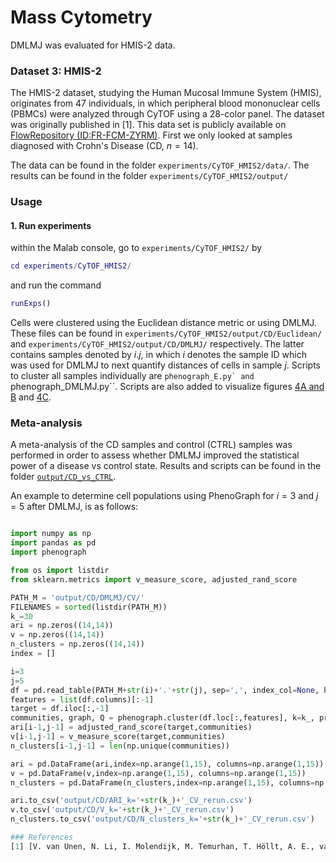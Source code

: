 # Mass Cytometry
DMLMJ was evaluated for HMIS-2 data.  
### Dataset 3: HMIS-2
The HMIS-2 dataset, studying the Human Mucosal Immune System (HMIS), originates from 47 individuals, in which peripheral blood mononuclear cells (PBMCs) were analyzed through CyTOF using a 28-color panel. The dataset was originally published in [1]. This data set is publicly available on [FlowRepository (ID:FR-FCM-ZYRM)](https://flowrepository.org/experiments/1910). First we only looked at samples diagnosed with Crohn's Disease (CD, $n = 14$).

The data can be found in the folder ``experiments/CyTOF_HMIS2/data/``.
The results can be found in the folder ``experiments/CyTOF_HMIS2/output/``
### Usage
#### 1. Run experiments
within the Malab console, go to ``experiments/CyTOF_HMIS2/`` by
```matlab
cd experiments/CyTOF_HMIS2/
```
and run the command
```matlab
runExps()
```

Cells were clustered using the Euclidean distance metric or using DMLMJ. These files can be found in ``experiments/CyTOF_HMIS2/output/CD/Euclidean/`` and ``experiments/CyTOF_HMIS2/output/CD/DMLMJ/`` respectively. The latter contains samples denoted by $i.j$, in which $i$ denotes the sample ID which was used for DMLMJ to next quantify distances of cells in sample $j$. Scripts to cluster all samples individually are ``phenograph_E.py` and ``phenograph_DMLMJ.py``. Scripts are also added to visualize figures [4A and B](https://github.com/bacnguyencong/CytoDMLMJ/blob/master/experiments/CyTOF_HMIS2/plot_heatmap.py) and [4C](https://github.com/bacnguyencong/CytoDMLMJ/blob/master/experiments/CyTOF_HMIS2/plot_N_clusters.py).

### Meta-analysis
A meta-analysis of the CD samples and control (CTRL) samples was performed in order to assess whether DMLMJ improved the statistical power of a disease vs control state. Results and scripts can be found in the folder [``output/CD_vs_CTRL``](https://github.com/bacnguyencong/CytoDMLMJ/tree/master/experiments/CyTOF_HMIS2/output/CD_vs_CTRL). 

An example to determine cell populations using PhenoGraph for $i = 3$ and $j = 5$ after DMLMJ, is as follows: 

```python 

import numpy as np
import pandas as pd
import phenograph

from os import listdir
from sklearn.metrics import v_measure_score, adjusted_rand_score

PATH_M = 'output/CD/DMLMJ/CV/'
FILENAMES = sorted(listdir(PATH_M))
k_=30 
ari = np.zeros((14,14))
v = np.zeros((14,14))
n_clusters = np.zeros((14,14))
index = []

i=3
j=5
df = pd.read_table(PATH_M+str(i)+'.'+str(j), sep=',', index_col=None, header=None)
features = list(df.columns)[:-1]
target = df.iloc[:,-1]
communities, graph, Q = phenograph.cluster(df.loc[:,features], k=k_, primary_metric='Euclidean')
ari[i-1,j-1] = adjusted_rand_score(target,communities)
v[i-1,j-1] = v_measure_score(target,communities)
n_clusters[i-1,j-1] = len(np.unique(communities))

ari = pd.DataFrame(ari,index=np.arange(1,15), columns=np.arange(1,15))
v = pd.DataFrame(v,index=np.arange(1,15), columns=np.arange(1,15))
n_clusters = pd.DataFrame(n_clusters,index=np.arange(1,15), columns=np.arange(1,15))

ari.to_csv('output/CD/ARI_k='+str(k_)+'_CV_rerun.csv')
v.to_csv('output/CD/V_k='+str(k_)+'_CV_rerun.csv')
n_clusters.to_csv('output/CD/N_clusters_k='+str(k_)+'_CV_rerun.csv')

### References
[1] [V. van Unen, N. Li, I. Molendijk, M. Temurhan, T. Höllt, A. E., van der Meulen-de Jong, H. W. Verspaget, M. L. Mearin, C. J., Mulder, J. van Bergen, B. P. Lelieveldt, F. Koning. "Mass Cytometry of the Human Mucosal Immune System Identifies Tissue- and Disease-Associated Immune Subsets", Immunity 44 (5) (2016) 1227–1239](https://www.cell.com/immunity/fulltext/S1074-7613(16)30143-1)